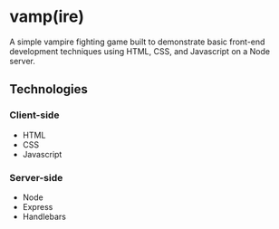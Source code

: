 # vamp(ire)

A simple vampire fighting game built to demonstrate basic front-end development techniques using HTML, CSS, and Javascript on a Node server.

## Technologies

### Client-side

- HTML
- CSS
- Javascript

### Server-side

- Node
- Express
- Handlebars
